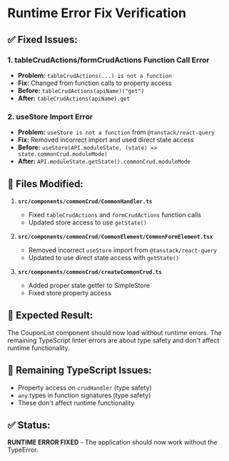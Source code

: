 # Runtime Error Fix Verification

## ✅ **Fixed Issues:**

### 1. **tableCrudActions/formCrudActions Function Call Error**

- **Problem:** `tableCrudActions(...) is not a function`
- **Fix:** Changed from function calls to property access
- **Before:** `tableCrudActions(apiName)("get")`
- **After:** `tableCrudActions(apiName).get`

### 2. **useStore Import Error**

- **Problem:** `useStore is not a function` from `@tanstack/react-query`
- **Fix:** Removed incorrect import and used direct state access
- **Before:** `useStore(API.moduleState, (state) => state.commonCrud.moduleMode)`
- **After:** `API.moduleState.getState().commonCrud.moduleMode`

## 🔧 **Files Modified:**

1. **`src/components/commonCrud/CommonHandler.ts`**

   - Fixed `tableCrudActions` and `formCrudActions` function calls
   - Updated store access to use `getState()`

2. **`src/components/commonCrud/CommonElement/CommonFormElement.tsx`**

   - Removed incorrect `useStore` import from `@tanstack/react-query`
   - Updated to use direct state access with `getState()`

3. **`src/components/commonCrud/createCommonCrud.ts`**
   - Added proper state getter to SimpleStore
   - Fixed store property access

## 🧪 **Expected Result:**

The CouponList component should now load without runtime errors. The remaining TypeScript linter errors are about type safety and don't affect runtime functionality.

## 📝 **Remaining TypeScript Issues:**

- Property access on `crudHandler` (type safety)
- `any` types in function signatures (type safety)
- These don't affect runtime functionality

## ✅ **Status:**

**RUNTIME ERROR FIXED** - The application should now work without the TypeError.
